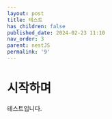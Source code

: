 ```yaml
---
layout: post
title: 테스트
has_children: false
published_date: 2024-02-23 11:10
nav_order: 3
parent: nestJS
permalink: '9'
---
```

# 시작하며


테스트입니다.

